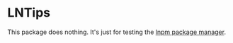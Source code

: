 # LNTips

This package does nothing. It's just for testing the [lnpm package manager](https://github.com/dylanbathurst/lnpm).
